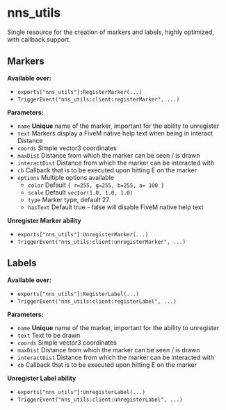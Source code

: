 # nns_utils

Single resource for the creation of markers and labels, highly optimized, with callback support.

## Markers

**Available over:**
- `exports["nns_utils"]:RegisterMarker(...)`
- `TriggerEvent("nns_utils:client:registerMarker", ...)`

**Parameters:**
- `name` **Unique** name of the marker, important for the ability to unregister
- `text` Markers display a FiveM native help text when being in interact Distance
- `coords` Simple vector3 coordinates
- `maxDist` Distance from which the marker can be seen / is drawn
- `interactDist` Distance from which the marker can be interacted with
- `cb` Callback that is to be executed upon hitting E on the marker
- `options` Multiple options available
    - `color` Default `{ r=255, g=255, b=255, a= 100 }`
    - `scale` Default `vector(1.0, 1.0, 1.0)`
    - `type` Marker type, default 27
    - `hasText` Default true - false will disable FiveM native help text

**Unregister Marker ability**
- `exports["nns_utils"]:UnregisterMarker(...)`
- `TriggerEvent("nns_utils:client:unregisterMarker", ...)`

## Labels

**Available over:**
- `exports["nns_utils"]:RegisterLabel(...)`
- `TriggerEvent("nns_utils:client:registerLabel", ...)`

**Parameters:**
- `name` **Unique** name of the marker, important for the ability to unregister
- `text` Text to be drawn
- `coords` Simple vector3 coordinates
- `maxDist` Distance from which the marker can be seen / is drawn
- `interactDist` Distance from which the marker can be interacted with
- `cb` Callback that is to be executed upon hitting E on the marker

**Unregister Label ability**
- `exports["nns_utils"]:UnregisterLabel(...)`
- `TriggerEvent("nns_utils:client:unregisterLabel", ...)`